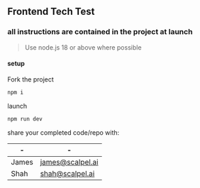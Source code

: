 ## Frontend Tech Test
### all instructions are contained in the project at launch

>Use node.js 18 or above where possible

#### setup
Fork the project

```bash
npm i
```
launch
```bash
npm run dev
```
share your completed code/repo with:

|-|-|
|-|-|
|James|james@scalpel.ai|
|Shah|shah@scalpel.ai|
